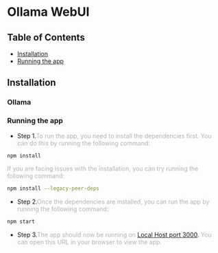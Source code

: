 # Ollama WebUI

## Table of Contents

- [Installation](#installation)
- [Running the app](#running-the-app)

## Installation <a name="installation"></a>

### Ollama

### Running the app <a name="running-the-app"></a>

- Step 1.<span style="opacity: 0.32">To run the app, you need to install the dependencies first. You can do this by running the following command:
  </span>

```bash
npm install
```

<span style="opacity: 0.32">If you are facing issues with the installation, you can try running the following command:

```bash
npm install --legacy-peer-deps
```

- Step 2.<span style="opacity: 0.32">Once the dependencies are installed, you can run the app by running the following command:
  </span>

```bash
npm start
```

- Step 3.<span style="opacity: 0.32">The app should now be running on </span>[Local Host port 3000](http://localhost:3000). <span style="opacity: 0.32">You can open this URL in your browser to view the app. </span>
